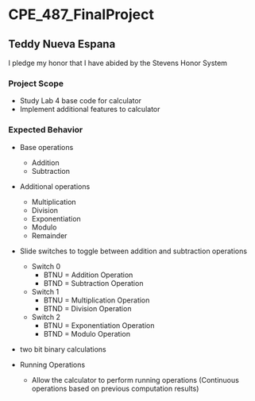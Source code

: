 # CPE_487_FinalProject

## Teddy Nueva Espana

I pledge my honor that I have abided by the Stevens Honor System

### Project Scope

- Study Lab 4 base code for calculator
- Implement additional features to calculator

### Expected Behavior
- Base operations
    - Addition
    - Subtraction
- Additional operations
    - Multiplication
    - Division
    - Exponentiation
    - Modulo
    - Remainder

- Slide switches to toggle between addition and subtraction operations
    - Switch 0
        - BTNU = Addition Operation
        - BTND = Subtraction Operation
    - Switch 1
        - BTNU = Multiplication Operation
        - BTND = Division Operation
    - Switch 2
        - BTNU = Exponentiation Operation
        - BTND = Modulo Operation
- two bit binary calculations 

- Running Operations
    - Allow the calculator to perform running operations (Continuous operations based on previous computation results)
